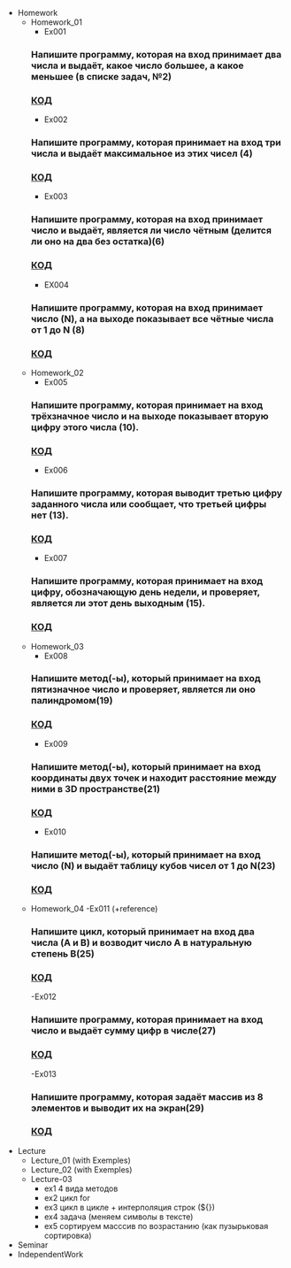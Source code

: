 - Homework
    - Homework_01
        - Ex001 
        ### Напишите программу, которая на вход принимает два числа и выдаёт, какое число большее, а какое меньшее (в списке задач, №2)
        ### [КОД](Homework/Homework_01/Ex001/Program.cs)
        - Ex002 
        ### Напишите программу, которая принимает на вход три числа и выдаёт максимальное из этих чисел (4)
        ### [КОД](Homework/Homework_01/Ex002/Program.cs)
        - Ex003
        ### Напишите программу, которая на вход принимает число и выдаёт, является ли число чётным (делится ли оно на два без остатка)(6)
        ### [КОД](Homework/Homework_01/Ex003/Program.cs)
        - EX004
        ### Напишите программу, которая на вход принимает число (N), а на выходе показывает все чётные числа от 1 до N (8)
        ### [КОД](Homework/Homework_01/Ex004/Program.cs)
    - Homework_02
        - Ex005
        ### Напишите программу, которая принимает на вход трёхзначное число и на выходе показывает вторую цифру этого числа (10).
        ### [КОД](Homework/Homework_02/Ex005/Program.cs)
        - Ex006
        ### Напишите программу, которая выводит третью цифру заданного числа или сообщает, что третьей цифры нет (13).
        ### [КОД](Homework/Homework_02/Ex006/Program.cs)
        - Ex007
        ###  Напишите программу, которая принимает на вход цифру, обозначающую день недели, и проверяет, является ли этот день выходным (15).
        ### [КОД](Homework/Homework_02/Ex007/Program.cs)
    - Homework_03
        - Ex008
        ### Напишите метод(-ы), который принимает на вход пятизначное число и проверяет, является ли оно палиндромом(19)
        ### [КОД](Homework/Homework_03/Ex008/Program.cs)
        - Ex009
        ### Напишите метод(-ы), который принимает на вход координаты двух точек и находит расстояние между ними в 3D пространстве(21)
        ### [КОД](Homework/Homework_03/Ex009/Program.cs)
        - Ex010
        ### Напишите метод(-ы), который принимает на вход число (N) и выдаёт таблицу кубов чисел от 1 до N(23)
        ### [КОД](Homework/Homework_03/Ex010/Program.cs)
    - Homework_04
        -Ex011 (+reference)
        ### Напишите цикл, который принимает на вход два числа (A и B) и возводит число A в натуральную степень B(25)
        ### [КОД](Homework/Homework_04/Ex011/Program.cs)
        -Ex012
        ### Напишите программу, которая принимает на вход число и выдаёт сумму цифр в числе(27)
        ### [КОД](Homework/Homework_04/Ex012/Program.cs)
        -Ex013
        ### Напишите программу, которая задаёт массив из 8 элементов и выводит их на экран(29)
        ### [КОД](Homework/Homework_04/Ex013/Program.cs)
- Lecture
    - Lecture_01 (with Exemples)
    - Lecture_02 (with Exemples)
    - Lecture-03 
        - ex1 4 вида методов
        - ex2 цикл for
        - ex3 цикл в цикле + интерполяция строк (${})
        - ex4 задача (меняем символы в тексте)
        - ex5 сортируем масссив по возрастанию (как пузырьковая сортировка)
- Seminar
- IndependentWork 